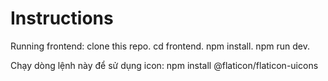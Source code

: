 # Instructions
Running frontend:
clone this repo.
cd frontend.
npm install.
npm run dev.


Chạy dòng lệnh này để sử dụng icon:
npm install @flaticon/flaticon-uicons
